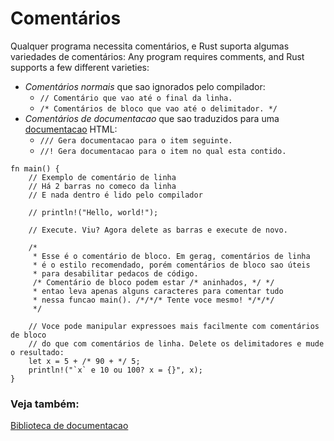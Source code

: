 # Comentários

Qualquer programa necessita comentários, e Rust
suporta algumas variedades de comentários:
Any program requires comments, and Rust supports
a few different varieties:

* *Comentários normais* que sao ignorados pelo compilador:
   * `// Comentário que vao até o final da linha.`
   * `/* Comentários de bloco que vao até o delimitador. */`
* *Comentários de documentacao* que sao traduzidos para uma [documentacao][docs] HTML:
   * `/// Gera documentacao para o item seguinte.`
   * `//! Gera documentacao para o item no qual esta contido.`

```rust,editable
fn main() {
    // Exemplo de comentário de linha
    // Há 2 barras no comeco da linha
    // E nada dentro é lido pelo compilador

    // println!("Hello, world!");

    // Execute. Viu? Agora delete as barras e execute de novo.

    /* 
     * Esse é o comentário de bloco. Em gerag, comentários de linha
     * é o estilo recomendado, porém comentários de bloco sao úteis
     * para desabilitar pedacos de código.
     /* Comentário de bloco podem estar /* aninhados, */ */
     * entao leva apenas alguns caracteres para comentar tudo
     * nessa funcao main(). /*/*/* Tente voce mesmo! */*/*/
     */

    // Voce pode manipular expressoes mais facilmente com comentários de bloco
    // do que com comentários de linha. Delete os delimitadores e mude o resultado:
    let x = 5 + /* 90 + */ 5;
    println!("`x` e 10 ou 100? x = {}", x);
}

```

### Veja também:

[Biblioteca de documentacao][docs]

[docs]: ../meta/doc.md
